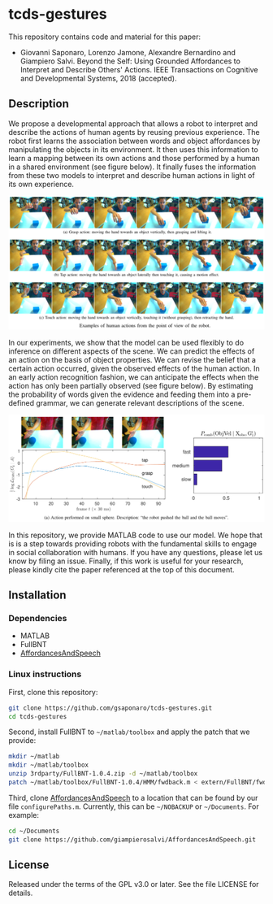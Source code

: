 # tcds-gestures
This repository contains code and material for this paper:

* Giovanni Saponaro, Lorenzo Jamone, Alexandre Bernardino and Giampiero Salvi. Beyond the Self: Using Grounded Affordances to Interpret and Describe Others' Actions. IEEE Transactions on Cognitive and Developmental Systems, 2018 (accepted).

## Description

We propose a developmental approach that allows a robot to interpret and describe the actions of human agents by reusing previous experience.
The robot first learns the association between words and object affordances by manipulating the objects in its environment.
It then uses this information to learn a mapping between its own actions and those performed by a human in a shared environment (see figure below).
It finally fuses the information from these two models to interpret and describe human actions in light of its own experience.

![Examples of human actions from the point of view of the robot](misc/fig1.png)

In our experiments, we show that the model can be used flexibly to do inference on different aspects of the scene.
We can predict the effects of an action on the basis of object properties.
We can revise the belief that a certain action occurred, given the observed effects of the human action.
In an early action recognition fashion, we can anticipate the effects when the action has only been partially observed (see figure below).
By estimating the probability of words given the evidence and feeding them into a pre-defined grammar, we can generate relevant descriptions of the scene.

![Early recognition when the human performs an action on a spherical object](misc/fig5a.png)

In this repository, we provide MATLAB code to use our model.
We hope that is is a step towards providing robots with the fundamental skills to engage in social collaboration with humans.
If you have any questions, please let us know by filing an issue.
Finally, if this work is useful for your research, please kindly cite the paper referenced at the top of this document.

## Installation

### Dependencies

* MATLAB
* FullBNT
* [AffordancesAndSpeech](https://github.com/giampierosalvi/AffordancesAndSpeech)

### Linux instructions

First, clone this repository:

```bash
git clone https://github.com/gsaponaro/tcds-gestures.git
cd tcds-gestures
```

Second, install FullBNT to `~/matlab/toolbox` and apply the patch that we provide:

```bash
mkdir ~/matlab
mkdir ~/matlab/toolbox
unzip 3rdparty/FullBNT-1.0.4.zip -d ~/matlab/toolbox
patch ~/matlab/toolbox/FullBNT-1.0.4/HMM/fwdback.m < extern/FullBNT/fwdback.patch
```

Third, clone [AffordancesAndSpeech](https://github.com/giampierosalvi/AffordancesAndSpeech) to a location that can be found by our file `configurePaths.m`. Currently, this can be `~/NOBACKUP` or `~/Documents`. For example:

```bash
cd ~/Documents
git clone https://github.com/giampierosalvi/AffordancesAndSpeech.git
```

## License

Released under the terms of the GPL v3.0 or later. See the file LICENSE for details.
